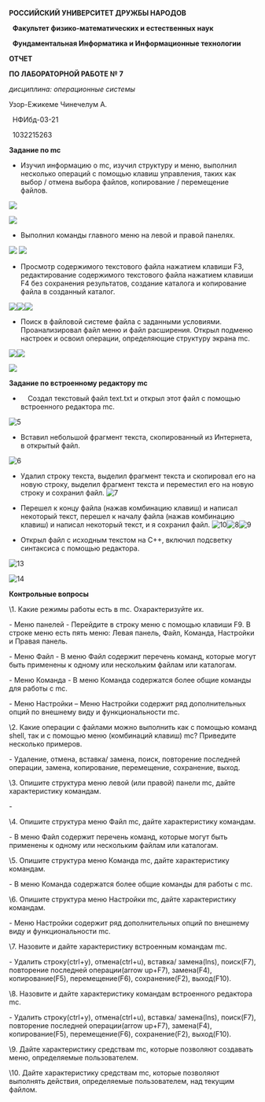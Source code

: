 ﻿**РОССИЙСКИЙ УНИВЕРСИТЕТ ДРУЖБЫ НАРОДОВ**

` `**Факультет физико-математических и естественных наук**

` `**Фундаментальная Информатика и Информационные технологии**

**ОТЧЕТ** 

**ПО ЛАБОРАТОРНОЙ РАБОТЕ № 7**

*дисциплина:*	*операционные системы*






Узор-Ежикеме Чинечелум А.

` `НФИбд-03-21

` `1032215263 


















**Задание по mc**

- Изучил информацию о mc, изучил структуру и меню, выполнил несколько операций с помощью клавиш управления, таких как выбор / отмена выбора файлов, копирование / перемещение файлов.

![](Aspose.Words.c47ac632-f530-4cb0-ac21-fe76ef3a3794.001.png)	

![](Aspose.Words.c47ac632-f530-4cb0-ac21-fe76ef3a3794.002.png)

- Выполнил команды главного меню на левой и правой панелях.

![](Aspose.Words.c47ac632-f530-4cb0-ac21-fe76ef3a3794.001.png)
![](Aspose.Words.c47ac632-f530-4cb0-ac21-fe76ef3a3794.003.png)

- Просмотр содержимого текстового файла нажатием клавиши F3, редактирование содержимого текстового файла нажатием клавиши F4 без сохранения результатов, создание каталога и копирование файла в созданный каталог.

![](Aspose.Words.c47ac632-f530-4cb0-ac21-fe76ef3a3794.004.png)![](Aspose.Words.c47ac632-f530-4cb0-ac21-fe76ef3a3794.005.png)![](Aspose.Words.c47ac632-f530-4cb0-ac21-fe76ef3a3794.006.png)

- Поиск в файловой системе файла с заданными условиями. Проанализировал файл меню и файл расширения. Открыл подменю настроек и освоил операции, определяющие структуру экрана mc.


![](Aspose.Words.c47ac632-f530-4cb0-ac21-fe76ef3a3794.007.png)![](Aspose.Words.c47ac632-f530-4cb0-ac21-fe76ef3a3794.007.png)


![](Aspose.Words.c47ac632-f530-4cb0-ac21-fe76ef3a3794.007.png)

**Задание по встроенному редактору mc**


- `  `Создал текстовый файл text.txt и открыл этот файл с помощью встроенного редактора mc.

![](Aspose.Words.c47ac632-f530-4cb0-ac21-fe76ef3a3794.008.png "5")

- Вставил небольшой фрагмент текста, скопированный из Интернета, в открытый файл.

![](Aspose.Words.c47ac632-f530-4cb0-ac21-fe76ef3a3794.009.png "6")

- Удалил строку текста, выделил фрагмент текста и скопировал его на новую строку, выделил фрагмент текста и переместил его на новую строку и сохранил файл.
  ![](Aspose.Words.c47ac632-f530-4cb0-ac21-fe76ef3a3794.010.png "7")

- Перешел к концу файла (нажав комбинацию клавиш) и написал некоторый текст, перешел к началу файла (нажав комбинацию клавиш) и написал некоторый текст, и я сохранил файл.
  ![](Aspose.Words.c47ac632-f530-4cb0-ac21-fe76ef3a3794.011.png "10")![](Aspose.Words.c47ac632-f530-4cb0-ac21-fe76ef3a3794.012.png "8")![](Aspose.Words.c47ac632-f530-4cb0-ac21-fe76ef3a3794.013.png "9")

- Открыл файл с исходным текстом на C++, включил подсветку синтаксиса с помощью редактора.

![](Aspose.Words.c47ac632-f530-4cb0-ac21-fe76ef3a3794.014.png "13")

![](Aspose.Words.c47ac632-f530-4cb0-ac21-fe76ef3a3794.015.png "14")


**Контрольные вопросы**

\1. Какие режимы работы есть в mc. Охарактеризуйте их.

\- Меню панелей - Перейдите в строку меню с помощью клавиши F9. В строке меню есть пять меню: Левая панель, Файл, Команда, Настройки и Правая панель.

\- Меню Файл - В меню Файл содержит перечень команд, которые могут быть применены к одному или нескольким файлам или каталогам.

\- Меню Команда - В меню Команда содержатся более общие команды для работы с mc.

\- Меню Настройки – Меню Настройки содержит ряд дополнительных опций по внешнему виду и функциональности mc.

\2. Какие операции с файлами можно выполнить как с помощью команд shell, так и с помощью меню (комбинаций клавиш) mc? Приведите несколько примеров. 

\- Удаление, отмена, вставка/ замена, поиск, повторение последней операции, замена, копирование, перемещение, сохранение, выход.

\3. Опишите структура меню левой (или правой) панели mc, дайте характеристику командам.

\-  

\4. Опишите структура меню Файл mc, дайте характеристику командам. 

\- В меню Файл содержит перечень команд, которые могут быть применены к одному или нескольким файлам или каталогам.

\5. Опишите структура меню Команда mc, дайте характеристику командам. 

\- В меню Команда содержатся более общие команды для работы с mc.

\6. Опишите структура меню Настройки mc, дайте характеристику командам. 

\- Меню Настройки содержит ряд дополнительных опций по внешнему виду и функциональности mc.

\7. Назовите и дайте характеристику встроенным командам mc. 

\- Удалить строку(ctrl+y), отмена(ctrl+u), вставка/ замена(lns), поиск(F7), повторение последней операции(arrow up+F7), замена(F4), копирование(F5), перемещение(F6), сохранение(F2), выход(F10).

\8. Назовите и дайте характеристику командам встроенного редактора mc.

\- Удалить строку(ctrl+y), отмена(ctrl+u), вставка/ замена(lns), поиск(F7), повторение последней операции(arrow up+F7), замена(F4), копирование(F5), перемещение(F6), сохранение(F2), выход(F10).

\9. Дайте характеристику средствам mc, которые позволяют создавать меню, определяемые пользователем. 

\10. Дайте характеристику средствам mc, которые позволяют выполнять действия, определяемые пользователем, над текущим файлом.
